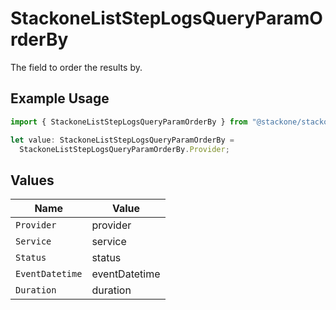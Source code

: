 # StackoneListStepLogsQueryParamOrderBy

The field to order the results by.

## Example Usage

```typescript
import { StackoneListStepLogsQueryParamOrderBy } from "@stackone/stackone-client-ts/sdk/models/operations";

let value: StackoneListStepLogsQueryParamOrderBy =
  StackoneListStepLogsQueryParamOrderBy.Provider;
```

## Values

| Name            | Value           |
| --------------- | --------------- |
| `Provider`      | provider        |
| `Service`       | service         |
| `Status`        | status          |
| `EventDatetime` | eventDatetime   |
| `Duration`      | duration        |
